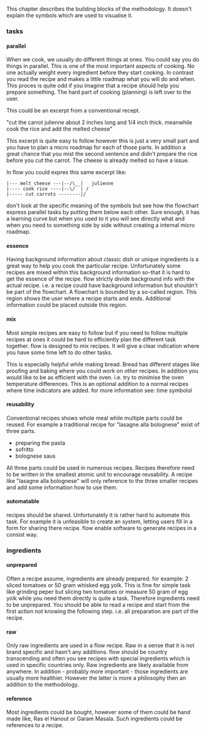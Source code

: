 This chapter describes the building blocks of the methodology. It doesn't explain the symbols which are used to visualise it.

### tasks

#### parallel

When we cook, we usually do different things at ones. You could say you do things in parallel. This is one of the most important aspects of cooking. No one actually weight every ingredient before they start cooking. In contrast you read the recipe and makes a little roadmap what you will do and when. This proces is quite odd if you imagine that a recipe should help you prepare something. The hard part of cooking (planning) is left over to the user.  

This could be an excerpt from a conventional recept. 

"cut the carrot julienne about 2 inches long and 1/4 inch thick. meanwhile cook the rice and add the melted cheese"

This excerpt is quite easy to follow however this is just a very small part and you have to plan a micro roadmap for each of those parts. In addition a great chance that you mist the second sentence and didn't prepare the rice before you cut the carrot. The cheese is already melted so have a issue.

In flow you could expres this same excerpt like:

```
|--- melt cheese ---|--/\__|   julienne
|---- cook rice ----|--\/  | /
|----- cut carrots --------|/
```
don't look at the specific meaning of the symbols but see how the flowchart express parallel tasks by putting them below each other. Sure enough, it has a learning curve but when you used to it you will see directly what and when you need to something side by side without creating a internal micro roadmap. 

#### essence

Having background information about classic dish or unique ingredients is a great way to help you cook the particular recipe. Unfortunately some recipes are mixed within this background information so-that it is hard to get the essence of the recipe. flow strictly divide background info with the actual recipe. i.e. a recipe could have background information but shouldn't be part of the flowchart. A flowchart is bounded by a so-called region. This region shows the user where a recipe starts and ends. Additional information could be placed outside this region.  

#### mix

Most simple recipes are easy to follow but if you need to follow multiple recipes at ones it could be hard to efficiently plan the different task together. flow is designed to mix recipes. It will give a clear indication where you have some time left to do other tasks. 

This is especially helpful while making bread. Bread has different stages like proofing and baking where you could work on other recipes. In addition you would like to be as efficient with the oven. i.e. try to minimise the oven temperature differences. This is an optional addition to a normal recipes where time indicators are added. for more information see: time symbolol

#### reusability

Conventional recipes shows whole meal while multiple parts could be reused. For example a traditional recipe for "lasagne alla bolognese" exist of three parts.

- preparing the pasta
- sofritto
- bolognese saus

All three parts could be used in numerous recipes. Recipes therefore need to be written in the smallest atomic unit to encourage reusability. A recipe like "lasagne alla bolognese" will only reference to the three smaller recipes and add some information how to use them.

#### automatable

recipes should be shared. Unfortunately it is rather hard to automate this task. For example it is unfeasible to create an system, letting users fill in a form for sharing there recipe. flow enable software to generate recipes in a consist way.

### ingredients

#### unprepared

Often a recipe assume, ingredients are already prepared. for example: 2 sliced tomatoes or 50 gram whisked egg yolk. This is fine for simple task like grinding peper but slicing two tomatoes or measure 50 gram of egg yolk while you need them directly is quite a task. Therefore ingredients need to be unprepared. You should be able to read a recipe and start from the first action not knowing the following step. i.e. all preparation are part of the recipe.

#### raw

Only raw ingredients are used in a flow recipe. Raw in a sense that it is not brand specific and hasn't any additions. flow should be country transcending and often you see recipes with special ingredients which is used in specific countries only. Raw ingredients are likely available from anywhere. In addition - probably more important - those ingredients are usually more healthier. However the latter is more a philosophy then an addition to the methodology.

#### reference

Most ingredients could be bought, however some of them could be hand made like, Ras el Hanout or Garam Masala. Such ingredients could be references to a recipe.